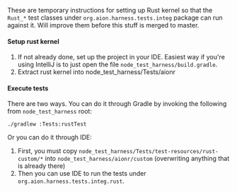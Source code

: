 These are temporary instructions for setting up Rust kernel so that the `Rust_*` test classes under `org.aion.harness.tests.integ` package can run against it.  Will improve them before this stuff is merged to master.

#### Setup rust kernel

1. If not already done, set up the project in your IDE.  Easiest way if you're using IntelliJ is to just open the file `node_test_harness/build.gradle`.
1. Extract rust kernel into node_test_harness/Tests/aionr

#### Execute tests

There are two ways.  You can do it through Gradle by invoking the following from `node_test_harness` root:

`./gradlew :Tests:rustTest`

Or you can do it through IDE:  

1. First, you must copy `node_test_harness/Tests/test-resources/rust-custom/*` into `node_test_harness/aionr/custom` (overwriting anything that is already there)
1. Then you can use IDE to run the tests under `org.aion.harness.tests.integ.rust`.
